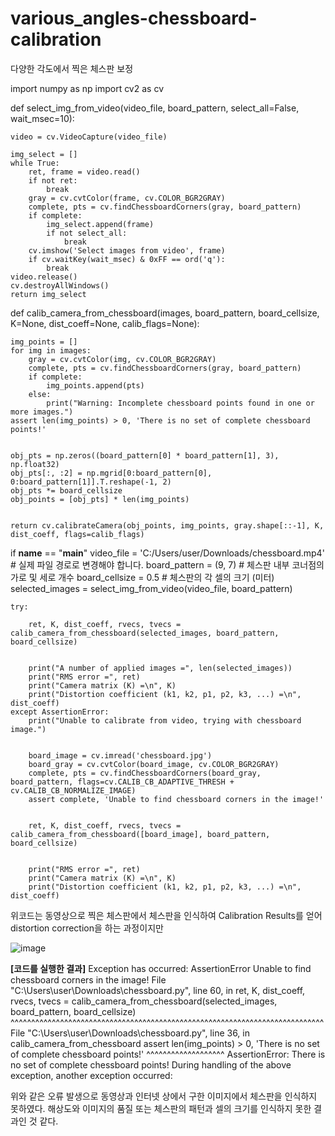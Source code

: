 # various_angles-chessboard-calibration
다양한 각도에서 찍은 체스판 보정

import numpy as np
import cv2 as cv

def select_img_from_video(video_file, board_pattern, select_all=False, wait_msec=10):
    
    video = cv.VideoCapture(video_file)
    
    img_select = []
    while True:
        ret, frame = video.read()
        if not ret:
            break
        gray = cv.cvtColor(frame, cv.COLOR_BGR2GRAY)
        complete, pts = cv.findChessboardCorners(gray, board_pattern)
        if complete:
            img_select.append(frame)
            if not select_all:
                break
        cv.imshow('Select images from video', frame)
        if cv.waitKey(wait_msec) & 0xFF == ord('q'):
            break
    video.release()
    cv.destroyAllWindows()
    return img_select

def calib_camera_from_chessboard(images, board_pattern, board_cellsize, K=None, dist_coeff=None, calib_flags=None):
    
    img_points = []
    for img in images:
        gray = cv.cvtColor(img, cv.COLOR_BGR2GRAY)
        complete, pts = cv.findChessboardCorners(gray, board_pattern)
        if complete:
            img_points.append(pts)
        else:
            print("Warning: Incomplete chessboard points found in one or more images.")
    assert len(img_points) > 0, 'There is no set of complete chessboard points!'
    
    
    obj_pts = np.zeros((board_pattern[0] * board_pattern[1], 3), np.float32)
    obj_pts[:, :2] = np.mgrid[0:board_pattern[0], 0:board_pattern[1]].T.reshape(-1, 2)
    obj_pts *= board_cellsize
    obj_points = [obj_pts] * len(img_points)

    
    return cv.calibrateCamera(obj_points, img_points, gray.shape[::-1], K, dist_coeff, flags=calib_flags)

if __name__ == "__main__"
    video_file = 'C:/Users/user/Downloads/chessboard.mp4'  # 실제 파일 경로로 변경해야 합니다.
    board_pattern = (9, 7)  # 체스판 내부 코너점의 가로 및 세로 개수
    board_cellsize = 0.5  # 체스판의 각 셀의 크기 (미터)
    selected_images = select_img_from_video(video_file, board_pattern)

    try:
        
        ret, K, dist_coeff, rvecs, tvecs = calib_camera_from_chessboard(selected_images, board_pattern, board_cellsize)

       
        print("A number of applied images =", len(selected_images))
        print("RMS error =", ret)
        print("Camera matrix (K) =\n", K)
        print("Distortion coefficient (k1, k2, p1, p2, k3, ...) =\n", dist_coeff)
    except AssertionError:
        print("Unable to calibrate from video, trying with chessboard image.")

       
        board_image = cv.imread('chessboard.jpg')
        board_gray = cv.cvtColor(board_image, cv.COLOR_BGR2GRAY)
        complete, pts = cv.findChessboardCorners(board_gray, board_pattern, flags=cv.CALIB_CB_ADAPTIVE_THRESH + cv.CALIB_CB_NORMALIZE_IMAGE)
        assert complete, 'Unable to find chessboard corners in the image!'

       
        ret, K, dist_coeff, rvecs, tvecs = calib_camera_from_chessboard([board_image], board_pattern, board_cellsize)

      
        print("RMS error =", ret)
        print("Camera matrix (K) =\n", K)
        print("Distortion coefficient (k1, k2, p1, p2, k3, ...) =\n", dist_coeff)

위코드는 동영상으로 찍은 체스판에서 체스판을 인식하여
Calibration Results를 얻어 distortion correction을 하는 과정이지만

![image](https://github.com/kohjun/various_angles-chessboard-calibration/assets/82298792/98924c87-a68c-4770-a481-7fcece2377ff)

**[코드를 실행한 결과]**
Exception has occurred: AssertionError
Unable to find chessboard corners in the image!
File "C:\Users\user\Downloads\chessboard.py", line 60, in <module>
ret, K, dist_coeff, rvecs, tvecs = calib_camera_from_chessboard(selected_images, board_pattern, board_cellsize)
                                 ^^^^^^^^^^^^^^^^^^^^^^^^^^^^^^^^^^^^^^^^^^^^^^^^^^^^^^^^^^^^^^^^^^^^^^^^^^^^
File "C:\Users\user\Downloads\chessboard.py", line 36, in calib_camera_from_chessboard
assert len(img_points) > 0, 'There is no set of complete chessboard points!'
     ^^^^^^^^^^^^^^^^^^^
AssertionError: There is no set of complete chessboard points!
During handling of the above exception, another exception occurred:


위와 같은 오류 발생으로 동영상과 인터넷 상에서 구한 이미지에서 체스판을 인식하지 못하였다. 
해상도와 이미지의 품질 또는 체스판의 패턴과 셀의 크기를 인식하지 못한 결과인 것 같다.
